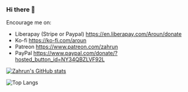 ### Hi there 👋

Encourage me on:
- Liberapay (Stripe or Paypal) https://en.liberapay.com/Aroun/donate
- Ko-fi https://ko-fi.com/aroun
- Patreon https://www.patreon.com/zahrun
- PayPal https://www.paypal.com/donate/?hosted_button_id=NY34QBZLVF92L


[![Zahrun's GitHub stats](https://github-readme-stats.vercel.app/api?username=zahrun)](https://github.com/anuraghazra/github-readme-stats)

![Top Langs](https://github-readme-stats.vercel.app/api/top-langs/?username=zahrun&hide=TeX&layout=compact)

<!--
**Zahrun/zahrun** is a ✨ _special_ ✨ repository because its `README.md` (this file) appears on your GitHub profile.

Here are some ideas to get you started:

- 🔭 I’m currently working on ...
- 🌱 I’m currently learning ...
- 👯 I’m looking to collaborate on ...
- 🤔 I’m looking for help with ...
- 💬 Ask me about ...
- 📫 How to reach me: ...
- 😄 Pronouns: ...
- ⚡ Fun fact: ...
-->
